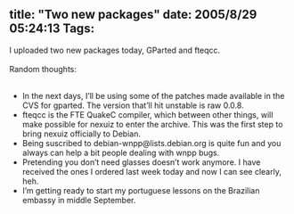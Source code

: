 title: "Two new packages"
date: 2005/8/29 05:24:13
Tags: 
---
<p>I uploaded two new packages today, GParted and fteqcc. <br/><br/>
Random thoughts:<br/><br/></p>
<ul>
<li>In the next days, I&#8217;ll be using some of the patches made
available in the CVS for gparted. The version that&#8217;ll hit unstable is
raw 0.0.8.<br/>
</li>
<li>fteqcc is the FTE QuakeC compiler, which between other things,
will make possible for nexuiz to enter the archive. This was the first
step to bring nexuiz officially to Debian.</li>
<li>Being suscribed to debian-wnpp@lists.debian.org is quite fun and you always can help a bit people dealing with wnpp bugs.</li>
<li>Pretending you don&#8217;t need glasses doesn&#8217;t work anymore. I have
received the ones I ordered last week today and now I can see clearly,
heh.</li>
<li>I&#8217;m getting ready to start my portuguese lessons on the Brazilian embassy in middle September.</li>
</ul>
<br/><br/><br/>
